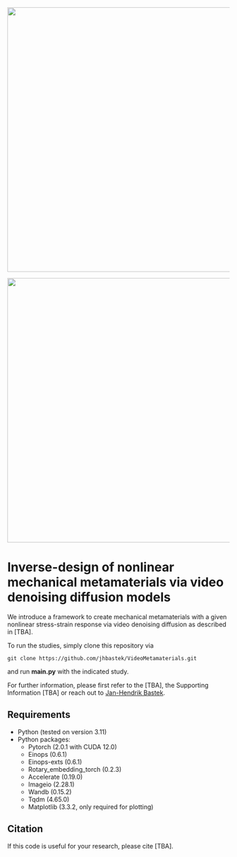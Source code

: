 $~$

<p align="center"><img src="pred_bright.gif#gh-light-mode-only" width="600"\></p>
<p align="center"><img src="pred_dark.gif#gh-dark-mode-only" width="600"\></p>

# Inverse-design of nonlinear mechanical metamaterials via video denoising diffusion models

We introduce a framework to create mechanical metamaterials with a given nonlinear stress-strain response via video denoising diffusion as described in [TBA].

To run the studies, simply clone this repository via
```
git clone https://github.com/jhbastek/VideoMetamaterials.git
```
and run **main.py** with the indicated study.

For further information, please first refer to the [TBA], the Supporting Information [TBA] or reach out to [Jan-Hendrik Bastek](mailto:jbastek@ethz.ch).

## Requirements

- Python (tested on version 3.11)
- Python packages:
  - Pytorch (2.0.1 with CUDA 12.0)
  - Einops (0.6.1)
  - Einops-exts (0.6.1)
  - Rotary_embedding_torch (0.2.3)
  - Accelerate (0.19.0)
  - Imageio (2.28.1)
  - Wandb (0.15.2)
  - Tqdm (4.65.0)
  - Matplotlib (3.3.2, only required for plotting)

## Citation

If this code is useful for your research, please cite [TBA].

